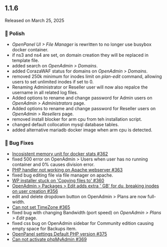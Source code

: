 ## 1.1.6

Released on March 25, 2025

### 💅 Polish
- *OpenPanel UI > File Manager* is rewritten to no longer use busybox docker container.
- if ns3 and ns4 are set, on domain creation they will be replaced in template file.
- added search on *OpenAdmin > Domains*.
- added CorazaWAF status for domains on *OpenAdmin > Domains*.
- removed 250k minimum for inodes limit on *plan-edit* command, allowing users to set unlimited inodes if set to 0.
- Renaming Administrator or Reseller user will now also repalce the username in all related log files.
- Added options to rename and change password for Admin users on *OpenAdmin > Administrators* page.
- Added options to rename and change password for Reseller users on *OpenAdmin > Resellers* page.
- removed install blocker for arm cpu from teh installation script.
- changed default collocation mysql database tables.
- added alternative mariadb docker image when arm cpu is detected.


### 🐛 Bug Fixes
- [Incosistent memory unit for docker stats #362](https://github.com/stefanpejcic/OpenPanel/issues/362)
- fixed 500 error on OpenAdmin > Users when user has no running container and 0% causes division error.
- [PHP handler not working on Apache webserver #363](https://github.com/stefanpejcic/OpenPanel/issues/363)
- fixed bug editing file via file manager on apache.
- [WP installer stuck on 'Copying files to' #360](https://github.com/stefanpejcic/OpenPanel/issues/360)
- [OpenAdmin > Packages > Edit adds extra ' GB' for du, breaking inodes on user creation #356](https://github.com/stefanpejcic/OpenPanel/issues/356)
- edit and delete dropdown button on OpenAdmin > Plans are now full-width.
- [Can not set TimeZone #365](https://github.com/stefanpejcic/OpenPanel/issues/365)
- fixed bug with changing Bandwidth (port speed) on *OpenAdmin > Plans > Edit* page.
- fixed css bug on OpenAdmin sidebar for Community edition causing empty space for Backups item.
- [OpenPanel settings Default PHP version #375](https://github.com/stefanpejcic/OpenPanel/issues/375)
- [Can not activate phpMyAdmin #369](https://github.com/stefanpejcic/OpenPanel/issues/369)

